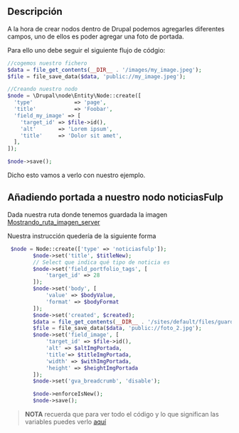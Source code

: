 ## Descripción
A la hora de crear nodos dentro de Drupal podemos agregarles diferentes campos, uno de ellos es poder agregar una foto de portada.

Para ello uno debe seguir el siguiente flujo de códgio:
```php
//cogemos nuestro fichero
$data = file_get_contents(__DIR__ . '/images/my_image.jpeg');
$file = file_save_data($data, 'public://my_image.jpeg');

//Creando nuestro nodo
$node = \Drupal\node\Entity\Node::create([
  'type'             => 'page',
  'title'            => 'Foobar',
  'field_my_image' => [
    'target_id' => $file->id(),
    'alt'       => 'Lorem ipsum',
    'title'     => 'Dolor sit amet',
  ],
]);

$node->save();
```

Dicho esto vamos a verlo con nuestro ejemplo.

## Añadiendo portada a nuestro nodo noticiasFulp

Dada nuestra ruta donde tenemos guardada la imagen
[Mostrando_ruta_imagen_server]()

Nuestra instrucción quedería de la siguiente forma

```php
 $node = Node::create(['type' => 'noticiasfulp']);
        $node->set('title', $titleNew);
        // Select que indica qué tipo de noticia es
        $node->set('field_portfolio_tags', [
            'target_id' => 28
        ]);
        $node->set('body', [
            'value' => $bodyValue,
            'format' => $bodyFormat
        ]);
        $node->set('created', $created);
        $data = file_get_contents(__DIR__ . '/sites/default/files/guardadoImagenPrueba/foto_2.jpg');
        $file = file_save_data($data, 'public://foto_2.jpg');
        $node->set('field_image', [
            'target_id' => $file->id(),
            'alt' => $altImgPortada,
            'title'=> $titleImgPortada,
            'width' => $withImgPortada,
            'height' => $heightImgPortada
        ]);
        $node->set('gva_breadcrumb', 'disable');

        $node->enforceIsNew();
        $node->save();
```

>**NOTA** recuerda que para ver todo el código y lo que significan las variables puedes verlo [aquí](https://github.com/alejandroasc96/CreandoNodoApartirMysqlDrupal/blob/master/codigo.php)